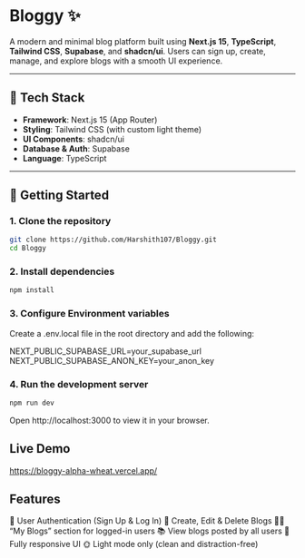 # Bloggy ✨

A modern and minimal blog platform built using **Next.js 15**, **TypeScript**, **Tailwind CSS**, **Supabase**, and **shadcn/ui**. Users can sign up, create, manage, and explore blogs with a smooth UI experience.

---

## 🚀 Tech Stack

- **Framework**: Next.js 15 (App Router)
- **Styling**: Tailwind CSS (with custom light theme)
- **UI Components**: shadcn/ui
- **Database & Auth**: Supabase
- **Language**: TypeScript

---

## 🔧 Getting Started

### 1. Clone the repository

```bash
git clone https://github.com/Harshith107/Bloggy.git
cd Bloggy
```
### 2. Install dependencies

```bash
npm install
```
### 3. Configure Environment variables
Create a .env.local file in the root directory and add the following:

NEXT_PUBLIC_SUPABASE_URL=your_supabase_url
NEXT_PUBLIC_SUPABASE_ANON_KEY=your_anon_key

### 4. Run the development server
```bash
npm run dev
```
Open http://localhost:3000 to view it in your browser.

## Live Demo
https://bloggy-alpha-wheat.vercel.app/

## Features

🔐 User Authentication (Sign Up & Log In)
📝 Create, Edit & Delete Blogs
🙋‍♂️ “My Blogs” section for logged-in users
📚 View blogs posted by all users
🌈 Fully responsive UI
🌞 Light mode only (clean and distraction-free)
